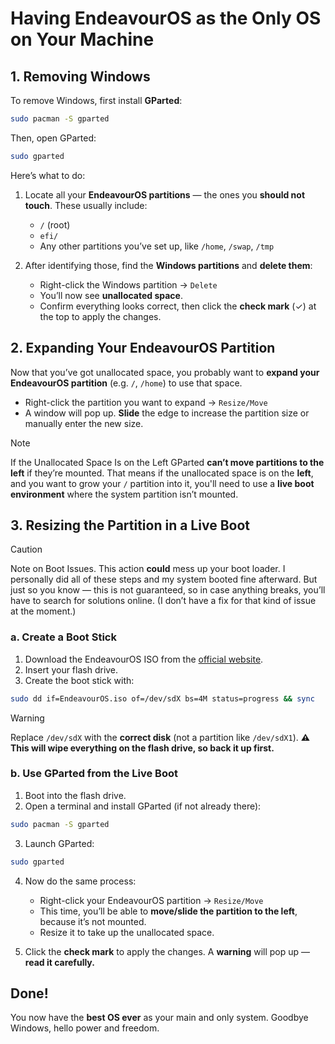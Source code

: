 # Having EndeavourOS as the Only OS on Your Machine

## 1. Removing Windows

To remove Windows, first install **GParted**:

```bash
sudo pacman -S gparted
```

Then, open GParted:

```bash
sudo gparted
```

Here’s what to do:

1. Locate all your **EndeavourOS partitions** — the ones you **should not touch**. These usually include:

   * `/` (root)
   * `efi/`
   * Any other partitions you’ve set up, like `/home`, `/swap`, `/tmp`

2. After identifying those, find the **Windows partitions** and **delete them**:

   * Right-click the Windows partition → `Delete`
   * You’ll now see **unallocated space**.
   * Confirm everything looks correct, then click the **check mark** (✓) at the top to apply the changes.

## 2. Expanding Your EndeavourOS Partition

Now that you’ve got unallocated space, you probably want to **expand your EndeavourOS partition** (e.g. `/`, `/home`) to use that space.

* Right-click the partition you want to expand → `Resize/Move`
* A window will pop up. **Slide** the edge to increase the partition size or manually enter the new size.

> [!NOTE]
> If the Unallocated Space Is on the Left
> GParted **can’t move partitions to the left** if they’re mounted. That means if the unallocated space is on the **left**, and you want to grow your `/` partition into it, you'll need to use a **live boot environment** where the system partition isn’t mounted.

## 3. Resizing the Partition in a Live Boot

> [!CAUTION]
> Note on Boot Issues.
> This action **could** mess up your boot loader. I personally did all of these steps and my system booted fine afterward. But just so you know — this is not guaranteed, so in case anything breaks, you’ll have to search for solutions online. (I don’t have a fix for that kind of issue at the moment.)

### a. Create a Boot Stick

1. Download the EndeavourOS ISO from the [official website](https://endeavouros.com/).
2. Insert your flash drive.
3. Create the boot stick with:

```bash
sudo dd if=EndeavourOS.iso of=/dev/sdX bs=4M status=progress && sync
```

> [!WARNING]
> Replace `/dev/sdX` with the **correct disk** (not a partition like `/dev/sdX1`). **⚠️ This will wipe everything on the flash drive, so back it up first.**

### b. Use GParted from the Live Boot

1. Boot into the flash drive.
2. Open a terminal and install GParted (if not already there):

```bash
sudo pacman -S gparted
```

3. Launch GParted:

```bash
sudo gparted
```

4. Now do the same process:

   * Right-click your EndeavourOS partition → `Resize/Move`
   * This time, you’ll be able to **move/slide the partition to the left**, because it’s not mounted.
   * Resize it to take up the unallocated space.

5. Click the **check mark** to apply the changes. A **warning** will pop up — **read it carefully.**

## Done!

You now have the **best OS ever** as your main and only system. Goodbye Windows, hello power and freedom.
